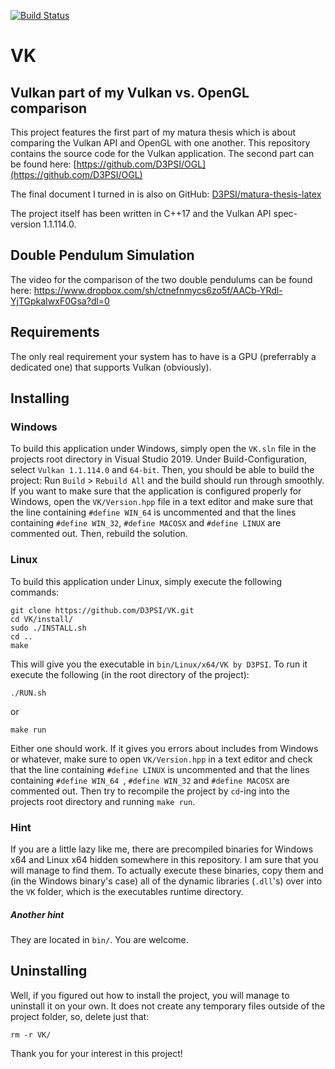 [![Build Status](https://travis-ci.com/D3PSI/VK.svg?branch=master)](https://travis-ci.com/D3PSI/VK)
# VK
## Vulkan part of my Vulkan vs. OpenGL comparison

This project features the first part of my matura thesis which is about comparing the Vulkan API and OpenGL with one another. This repository contains the source code for the Vulkan application. The second part can be found here: [https://github.com/D3PSI/OGL](https://github.com/D3PSI/OGL)

The final document I turned in is also on GitHub: [D3PSI/matura-thesis-latex](https://github.com/D3PSI/matura-thesis-latex)

The project itself has been written in C++17 and the Vulkan API spec-version 1.1.114.0.

## Double Pendulum Simulation
The video for the comparison of the two double pendulums can be found here: 
https://www.dropbox.com/sh/ctnefnmycs6zo5f/AACb-YRdl-YjTGpkaIwxF0Gsa?dl=0

## Requirements

The only real requirement your system has to have is a GPU (preferrably a dedicated one) that supports Vulkan (obviously).

## Installing

### Windows

To build this application under Windows, simply open the `VK.sln` file in the projects root directory in Visual Studio 2019. 
Under Build-Configuration, select `Vulkan 1.1.114.0` and `64-bit`. Then, you should be able to build the project:
Run `Build` > `Rebuild All` and the build should run through smoothly.
If you want to make sure that the application is configured properly for Windows, open the `VK/Version.hpp` file in a text editor and make sure that the line containing `#define WIN_64` is uncommented and that the lines containing `#define WIN_32`, `#define MACOSX` and `#define LINUX` are commented out. Then, rebuild the solution.

### Linux

To build this application under Linux, simply execute the following commands:

    git clone https://github.com/D3PSI/VK.git
    cd VK/install/
    sudo ./INSTALL.sh
    cd ..
    make

This will give you the executable in `bin/Linux/x64/VK by D3PSI`. 
To run it execute the following (in the root directory of the project):

    ./RUN.sh

or

    make run

Either one should work. If it gives you errors about includes from Windows or whatever, make sure to open `VK/Version.hpp` in a text editor and check that the line containing `#define LINUX` is uncommented and that the lines containing `#define WIN_64 `, `#define WIN_32` and `#define MACOSX` are commented out. Then try to recompile the project by `cd`-ing into the projects root directory and running `make run`.

### Hint
If you are a little lazy like me, there are precompiled binaries for Windows x64 and Linux x64 hidden somewhere in this repository. I am sure that you will manage to find them.
To actually execute these binaries, copy them and (in the Windows binary's case) all of the dynamic libraries (`.dll`'s) over into the `VK` folder, which is the executables runtime directory.

##### Another hint

They are located in `bin/`. You are welcome.

## Uninstalling

Well, if you figured out how to install the project, you will manage to uninstall it on your own. It does not create any temporary files outside of the project folder, so, delete just that:

    rm -r VK/

Thank you for your interest in this project!

